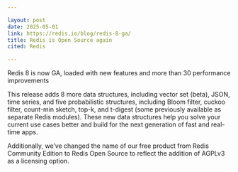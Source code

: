 ```yaml
---

layout: post
date: 2025-05-01
link: https://redis.io/blog/redis-8-ga/
title: Redis is Open Source again
cited: Redis

---
```


Redis 8 is now GA, loaded with new features and more than 30 performance improvements

This release adds 8 more data structures, including vector set (beta), JSON, time series, and five probabilistic structures, including Bloom filter, cuckoo filter, count-min sketch, top-k, and t-digest (some previously available as separate Redis modules). These new data structures help you solve your current use cases better and build for the next generation of fast and real-time apps. 

Additionally, we’ve changed the name of our free product from Redis Community Edition to Redis Open Source to reflect the addition of AGPLv3 as a licensing option.
